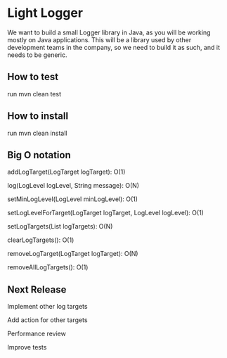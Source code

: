 # Light Logger

We want to build a small Logger library in Java, as you will be working mostly on Java applications.
This will be a library used by other development teams in the company,
so we need to build it as such, and it needs to be generic.


## How to test 

run mvn clean test 

## How to install  

run mvn clean install 


## Big O notation

addLogTarget(LogTarget logTarget): O(1)

log(LogLevel logLevel, String message): O(N)

setMinLogLevel(LogLevel minLogLevel): O(1)

setLogLevelForTarget(LogTarget logTarget, LogLevel logLevel): O(1)

setLogTargets(List<LogTarget> logTargets): O(N)

clearLogTargets(): O(1)

removeLogTarget(LogTarget logTarget): O(N)

removeAllLogTargets(): O(1)

## Next Release 
Implement other log targets 

Add action for other targets 

Performance review 

Improve tests 















